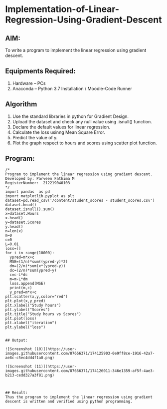 # Implementation-of-Linear-Regression-Using-Gradient-Descent

## AIM:
To write a program to implement the linear regression using gradient descent.

## Equipments Required:
1. Hardware – PCs
2. Anaconda – Python 3.7 Installation / Moodle-Code Runner

## Algorithm
1. Use the standard libraries in python for Gradient Design.
2. Upload the dataset and check any null value using .isnull() function.
3. Declare the default values for linear regression.
4. Calculate the loss usinng Mean Square Error.
5. Predict the value of y.
6. Plot the graph respect to hours and scores using scatter plot function.

## Program:
```
/*
Program to implement the linear regression using gradient descent.
Developed by: Parveen Fathima M
RegisterNumber:  212219040103
*/
import pandas  as pd
import matplotlib.pyplot as plt
dataset=pd.read_csv('/content/student_scores - student_scores.csv')
dataset.head()
dataset.isnull().sum()
x=dataset.Hours
x.head()
y=dataset.Scores
y.head()
n=len(x)
m=0
c=0
L=0.01
loss=[]
for i in range(10000):
  ypred=m*x+c
  MSE=(1/n)*sum((ypred-y)*2)
  dm=(2/n)*sum(x*(ypred-y))
  dc=(2/n)*sum(ypred-y)
  c=c-L*dc
  m=m-L*dm
  loss.append(MSE)
  print(m,c)
  y_pred=m*x+c
plt.scatter(x,y,color="red")
plt.plot(x,y_pred)
plt.xlabel("Study hours")
plt.ylabel("Scores")
plt.title("Study hours vs Scores")
plt.plot(loss)
plt.xlabel("iteration")
plt.ylabel("loss")


## Output:

![Screenshot (10)](https://user-images.githubusercontent.com/87666371/174125903-0e9ff8ce-1916-42a7-ae8c-c5ec4dd4f1a0.png)

![Screenshot (11)](https://user-images.githubusercontent.com/87666371/174126011-346e1359-af5f-4ae3-b213-cedd327a3f81.png)



## Result:
Thus the program to implement the linear regression using gradient descent is written and verified using python programming.
